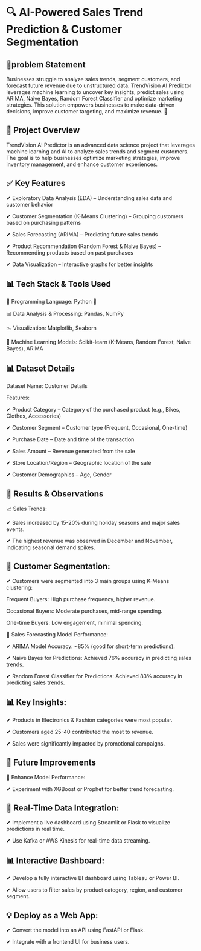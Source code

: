 # 🔍 AI-Powered Sales Trend Prediction & Customer Segmentation

## 📝problem Statement

Businesses struggle to analyze sales trends, segment customers, and forecast future revenue due to unstructured data. TrendVision AI Predictor leverages machine learning to uncover key insights, predict sales using ARIMA, Naive Bayes, Random Forest Classifier and optimize marketing strategies. This solution empowers businesses to make data-driven decisions, improve customer targeting, and maximize revenue. 🚀

## 📌 Project Overview

TrendVision AI Predictor is an advanced data science project that leverages machine learning and AI to analyze sales trends and segment customers.
The goal is to help businesses optimize marketing strategies, improve inventory management, and enhance customer experiences.

## ✅ Key Features

✔ Exploratory Data Analysis (EDA) – Understanding sales data and customer behavior

✔ Customer Segmentation (K-Means Clustering) – Grouping customers based on purchasing patterns

✔ Sales Forecasting (ARIMA) – Predicting future sales trends

✔ Product Recommendation (Random Forest & Naive Bayes) – Recommending products based on past purchases

✔ Data Visualization – Interactive graphs for better insights

## 📊 Tech Stack & Tools Used

🚀 Programming Language: Python 🐍

📊 Data Analysis & Processing: Pandas, NumPy

📉 Visualization: Matplotlib, Seaborn

🤖 Machine Learning Models: Scikit-learn (K-Means, Random Forest, Naive Bayes), ARIMA

## 📊 Dataset Details

Dataset Name: Customer Details

Features:

✔ Product Category – Category of the purchased product (e.g., Bikes, Clothes, Accessories)

✔ Customer Segment – Customer type (Frequent, Occasional, One-time)

✔ Purchase Date – Date and time of the transaction

✔ Sales Amount – Revenue generated from the sale

✔ Store Location/Region – Geographic location of the sale

✔ Customer Demographics – Age, Gender

## 🎯 Results & Observations

📈 Sales Trends:

✔ Sales increased by 15-20% during holiday seasons and major sales events.

✔ The highest revenue was observed in December and November, indicating seasonal demand spikes.

## 🛒 Customer Segmentation:

✔ Customers were segmented into 3 main groups using K-Means clustering:

Frequent Buyers: High purchase frequency, higher revenue.

Occasional Buyers: Moderate purchases, mid-range spending.

One-time Buyers: Low engagement, minimal spending.

🤖 Sales Forecasting Model Performance:

✔ ARIMA Model Accuracy: ~85% (good for short-term predictions).

✔ Naive Bayes for Predictions: Achieved 76% accuracy in predicting sales trends.

✔ Random Forest Classifier for Predictions: Achieved 83% accuracy in predicting sales trends.

## 📊 Key Insights:

✔ Products in Electronics & Fashion categories were most popular.

✔ Customers aged 25-40 contributed the most to revenue.

✔ Sales were significantly impacted by promotional campaigns.

## 📌 Future Improvements

🚀 Enhance Model Performance:

✔ Experiment with XGBoost or Prophet for better trend forecasting.

## 📡 Real-Time Data Integration:

✔ Implement a live dashboard using Streamlit or Flask to visualize predictions in real time.

✔ Use Kafka or AWS Kinesis for real-time data streaming.

## 📊 Interactive Dashboard:

✔ Develop a fully interactive BI dashboard using Tableau or Power BI.

✔ Allow users to filter sales by product category, region, and customer segment.

## 💡 Deploy as a Web App:

✔ Convert the model into an API using FastAPI or Flask.

✔ Integrate with a frontend UI for business users.

